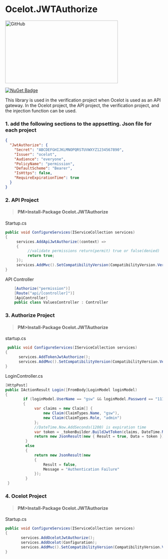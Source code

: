 # Ocelot.JWTAuthorize
<img src="https://github.com/axzxs2001/Ocelot.JWTAuthorize/blob/master/Ocelot.JWTAuthorize/Ocelot.JWTAuthorize/githublogo.png" alt="GitHub" title="Ocelot.JwtAuthorize" width="360" height="200" />

[![NuGet Badge](https://buildstats.info/nuget/Ocelot.JwtAuthorize)](https://www.nuget.org/packages/Ocelot.JwtAuthorize/)


This library is used in the verification project when Ocelot is used as an API gateway. In the Ocelot project, the API project, the verification project, and the injection function can be used.


### 1. add the following sections to the appsetting. Json file for each project
```json
{
  "JwtAuthorize": {  
    "Secret": "ABCDEFGHIJKLMNOPQRSTUVWXYZ1234567890",
    "Issuer": "ocelot",
    "Audience": "everyone",
    "PolicyName": "permission",
    "DefaultScheme": "Bearer",
    "IsHttps": false,
    "RequireExpirationTime": true
  }
}
```

### 2. API Project 

>#### PM>Install-Package Ocelot.JWTAuthorize
Startup.cs
```c#
public void ConfigureServices(IServiceCollection services)
{
     services.AddApiJwtAuthorize((context) =>
     {
          //validate permissions return(permit) true or false(denied)
          return true;
     });
     services.AddMvc().SetCompatibilityVersion(CompatibilityVersion.Version_2_1);
}
```
API Controller
```C#
    [Authorize("permission")]
    [Route("api/[controller]")]
    [ApiController]
    public class ValuesController : Controller
```
### 3. Authorize Project

>#### PM>Install-Package Ocelot.JWTAuthorize
startup.cs
```C#
 public void ConfigureServices(IServiceCollection services)
{
      services.AddTokenJwtAuthorize();
      services.AddMvc().SetCompatibilityVersion(CompatibilityVersion.Version_2_1);
}
```
LoginController.cs
```C#
[HttpPost]
public IActionResult Login([FromBody]LoginModel loginModel)
{        
        if (loginModel.UserName == "gsw" && loginModel.Password == "111111")
        {
             var claims = new Claim[] {
                 new Claim(ClaimTypes.Name, "gsw"),
                 new Claim(ClaimTypes.Role, "admin")                  
             };     
             //DateTime.Now.AddSeconds(1200) is expiration time
             var token = _tokenBuilder.BuildJwtToken(claims, DateTime.Now.AddSeconds(1200));      
             return new JsonResult(new { Result = true, Data = token });
         }
         else
         {
             return new JsonResult(new
             {
                 Result = false,
                 Message = "Authentication Failure"
             });
         }
 }
```

### 4. Ocelot Project

>#### PM>Install-Package Ocelot.JWTAuthorize
Startup.cs
```C#
public void ConfigureServices(IServiceCollection services)
{
       services.AddOcelotJwtAuthorize();
       services.AddOcelot(Configuration);
       services.AddMvc().SetCompatibilityVersion(CompatibilityVersion.Version_2_1);
}
```

